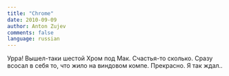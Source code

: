 ```yaml
---
title: "Chrome"
date: 2010-09-09
author: Anton Zujev
comments: false
language: russian
---
```


Урра! Вышел-таки шестой Хром под Мак. Счастья-то сколько. Сразу всосал в себя то, что жило на виндовом компе. Прекрасно. Я так ждал..